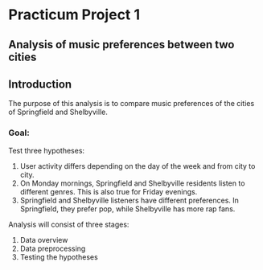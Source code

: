 # Practicum Project 1
## Analysis of music preferences between two cities

## Introduction <a id='intro'></a>
The purpose of this analysis is to compare music preferences of the cities of Springfield and Shelbyville.

### Goal: 
Test three hypotheses:
1. User activity differs depending on the day of the week and from city to city. 
2. On Monday mornings, Springfield and Shelbyville residents listen to different genres. This is also true for Friday evenings. 
3. Springfield and Shelbyville listeners have different preferences. In Springfield, they prefer pop, while Shelbyville has more rap fans.
 
Analysis will consist of three stages:
 1. Data overview
 2. Data preprocessing
 3. Testing the hypotheses